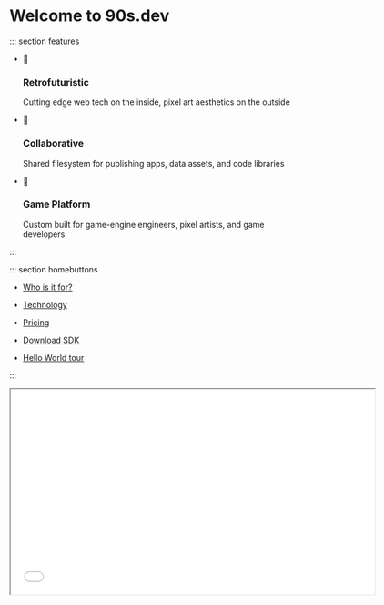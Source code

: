 # Welcome to 90s.dev

::: section features

- 🧪
  ### Retrofuturistic
  Cutting edge web tech on the inside, pixel art aesthetics on the outside

- 🤝
  ### Collaborative
  Shared filesystem for publishing apps, data assets, and code libraries

- 🔨
  ### Game Platform
  Custom built for game-engine engineers, pixel artists, and game developers

:::

::: section homebuttons

* [Who is it for?](about/use-cases.md#who-is-it-for)

* [Technology](about/technology.md#technology)

* [Pricing](about/pricing.md#pricing)

* [Download SDK](getting-started/download-sdk.md#download-sdk)

* [Hello World tour](getting-started/hello-world.md#hello-world-tour)

:::

<iframe src='/os/#sys/apps/spritemaker.app.js' width="640" height="360"></iframe>

